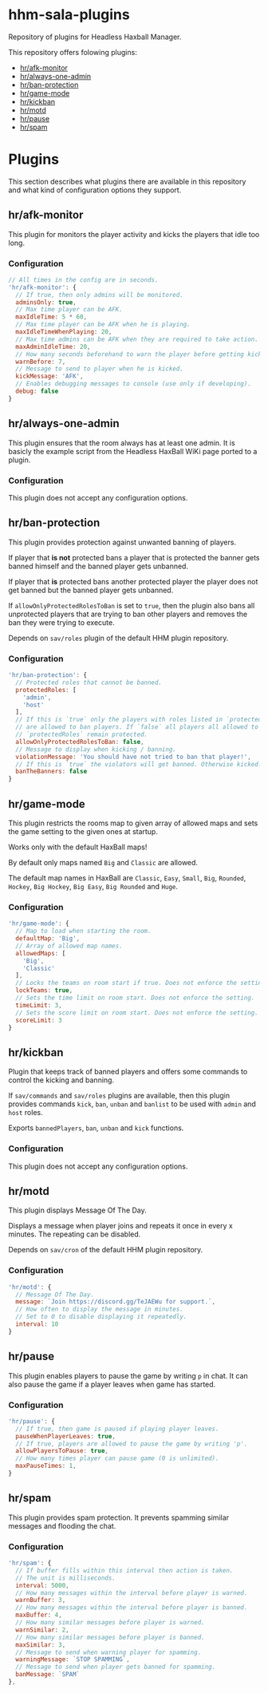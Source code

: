 # hhm-sala-plugins

Repository of plugins for Headless Haxball Manager.

This repository offers folowing plugins:
- [hr/afk-monitor](#hrafk-monitor)
- [hr/always-one-admin](#hralways-one-admin)
- [hr/ban-protection](#hrban-protection)
- [hr/game-mode](#hrgame-mode)
- [hr/kickban](#hrkickban)
- [hr/motd](#hrmotd)
- [hr/pause](#hrpause)
- [hr/spam](#hrspam)

# Plugins

This section describes what plugins there are available in this repository and
what kind of configuration options they support.

## hr/afk-monitor

This plugin for monitors the player activity and kicks the players that idle
too long.

### Configuration

```js
// All times in the config are in seconds.
'hr/afk-monitor': {
  // If true, then only admins will be monitored.
  adminsOnly: true,
  // Max time player can be AFK.
  maxIdleTime: 5 * 60,
  // Max time player can be AFK when he is playing.
  maxIdleTimeWhenPlaying: 20,
  // Max time admins can be AFK when they are required to take action.
  maxAdminIdleTime: 20,
  // How many seconds beforehand to warn the player before getting kicked.
  warnBefore: 7,
  // Message to send to player when he is kicked.
  kickMessage: 'AFK',
  // Enables debugging messages to console (use only if developing).
  debug: false
}
```

## hr/always-one-admin

This plugin ensures that the room always has at least one admin. It is basicly
the example script from the Headless HaxBall WiKi page ported to a plugin.

### Configuration

This plugin does not accept any configuration options.

## hr/ban-protection

This plugin provides protection against unwanted banning of players.
 
If player that **is not** protected bans a player that is protected
the banner gets banned himself and the banned player gets unbanned.

If player that **is** protected bans another protected player
the player does not get banned but the banned player gets unbanned.

If `allowOnlyProtectedRolesToBan` is set to `true`, then the plugin also
bans all unprotected players that are trying to ban other players and
removes the ban they were trying to execute.

Depends on `sav/roles` plugin of the default HHM plugin repository.

### Configuration

```js
'hr/ban-protection': {
  // Protected roles that cannot be banned.
  protectedRoles: [
    'admin',
    'host'
  ],
  // If this is `true` only the players with roles listed in `protectedRoles`
  // are allowed to ban players. If `false` all players all allowed to ban, but
  // `protectedRoles` remain protected.
  allowOnlyProtectedRolesToBan: false,
  // Message to display when kicking / banning.
  violationMessage: 'You should have not tried to ban that player!',
  // If this is `true` the violators will get banned. Otherwise kicked.
  banTheBanners: false
}
```

## hr/game-mode

This plugin restricts the rooms map to given array of allowed maps
and sets the game setting to the given ones at startup.

Works only with the default HaxBall maps!

By default only maps named `Big` and `Classic` are allowed.

The default map names in HaxBall are `Classic`, `Easy`, `Small`, `Big`, 
`Rounded`, `Hockey`, `Big Hockey`, `Big Easy`, `Big Rounded` and `Huge`.

### Configuration

```js
'hr/game-mode': {
  // Map to load when starting the room.
  defaultMap: 'Big',
  // Array of allowed map names. 
  allowedMaps: [
    'Big',
    'Classic'
  ],
  // Locks the teams on room start if true. Does not enforce the setting.
  lockTeams: true,
  // Sets the time limit on room start. Does not enforce the setting.
  timeLimit: 3,
  // Sets the score limit on room start. Does not enforce the setting.
  scoreLimit: 3
}
```
## hr/kickban

Plugin that keeps track of banned players and offers some commands to control 
the kicking and banning.

If `sav/commands` and `sav/roles` plugins are available, then this plugin
provides commands `kick`, `ban`, `unban` and `banlist` to be used with
`admin` and `host` roles.

Exports `bannedPlayers`, `ban`, `unban` and `kick` functions.

### Configuration

This plugin does not accept any configuration options.

## hr/motd

This plugin displays Message Of The Day.

Displays a message when player joins and repeats it once in every x minutes.
The repeating can be disabled.

Depends on `sav/cron` of the default HHM plugin repository.

### Configuration

```js
'hr/motd': {
  // Message Of The Day.
  message: `Join https://discord.gg/TeJAEWu for support.`,
  // How often to display the message in minutes.
  // Set to 0 to disable displaying it repeatedly.
  interval: 10
}
```

## hr/pause

This plugin enables players to pause the game by writing `p` in chat. 
It can also pause the game if a player leaves when game has started.

### Configuration

```js
'hr/pause': {
  // If true, then game is paused if playing player leaves.
  pauseWhenPlayerLeaves: true,
  // If true, players are allowed to pause the game by writing 'p'.
  allowPlayersToPause: true,
  // How many times player can pause game (0 is unlimited).
  maxPauseTimes: 1,
}
```

## hr/spam

This plugin provides spam protection. It prevents spamming similar messages
and flooding the chat.

### Configuration

```js
'hr/spam': {
  // If buffer fills within this interval then action is taken.
  // The unit is milliseconds.
  interval: 5000,
  // How many messages within the interval before player is warned.
  warnBuffer: 3,
  // How many messages within the interval before player is banned.
  maxBuffer: 4,
  // How many similar messages before player is warned.
  warnSimilar: 2,
  // How many similar messages before player is banned.
  maxSimilar: 3,
  // Message to send when warning player for spamming.
  warningMessage: `STOP SPAMMING`,
  // Message to send when player gets banned for spamming.
  banMessage: `SPAM`
},
```
